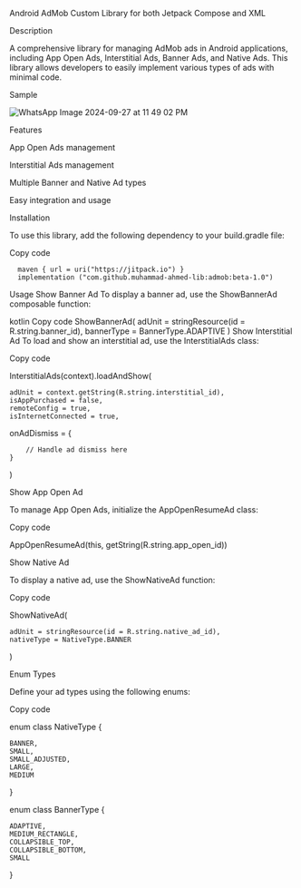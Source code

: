 Android AdMob Custom Library for both Jetpack Compose and XML

Description

A comprehensive library for managing AdMob ads in Android applications, including App Open Ads, Interstitial Ads, Banner Ads, and Native Ads. 
This library allows developers to easily implement various types of ads with minimal code.

Sample

![WhatsApp Image 2024-09-27 at 11 49 02 PM](https://github.com/user-attachments/assets/98205999-9eb4-4eb4-9868-aadd30ca62f1)

Features

App Open Ads management

Interstitial Ads management

Multiple Banner and Native Ad types


Easy integration and usage

Installation

To use this library, add the following dependency to your build.gradle file:


Copy code

      maven { url = uri("https://jitpack.io") }
      implementation ("com.github.muhammad-ahmed-lib:admob:beta-1.0")
  
Usage
Show Banner Ad
To display a banner ad, use the ShowBannerAd composable function:

kotlin
Copy code
ShowBannerAd(
    adUnit = stringResource(id = R.string.banner_id),
    bannerType = BannerType.ADAPTIVE
)
Show Interstitial Ad
To load and show an interstitial ad, use the InterstitialAds class:

Copy code

InterstitialAds(context).loadAndShow(
  
    adUnit = context.getString(R.string.interstitial_id),
    isAppPurchased = false,
    remoteConfig = true,
    isInternetConnected = true,
   onAdDismiss = {
     
        // Handle ad dismiss here
    }
)

Show App Open Ad

To manage App Open Ads, initialize the AppOpenResumeAd class:

Copy code

AppOpenResumeAd(this, getString(R.string.app_open_id))

Show Native Ad

To display a native ad, use the ShowNativeAd function:

Copy code

ShowNativeAd(
   
    adUnit = stringResource(id = R.string.native_ad_id),
    nativeType = NativeType.BANNER
)

Enum Types

Define your ad types using the following enums:


Copy code

enum class NativeType {
   
    BANNER,
    SMALL,
    SMALL_ADJUSTED,
    LARGE,
    MEDIUM
}

enum class BannerType {
  
    ADAPTIVE,
    MEDIUM_RECTANGLE,
    COLLAPSIBLE_TOP,
    COLLAPSIBLE_BOTTOM,
    SMALL
}
